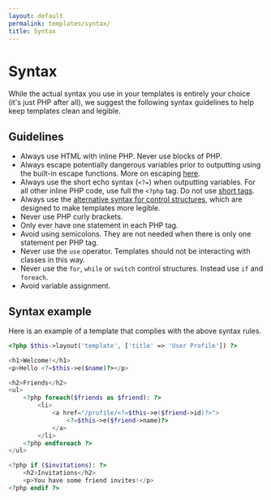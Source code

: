 ```yaml
---
layout: default
permalink: templates/syntax/
title: Syntax
---
```


Syntax
======

While the actual syntax you use in your templates is entirely your choice (it's just PHP after all), we suggest the following syntax guidelines to help keep templates clean and legible.

## Guidelines

- Always use HTML with inline PHP. Never use blocks of PHP.
- Always escape potentially dangerous variables prior to outputting using the built-in escape functions. More on escaping [here](/extensions/escape/).
- Always use the short echo syntax (`<?=`) when outputting variables. For all other inline PHP code, use full the `<?php` tag. Do not use [short tags](http://us3.php.net/manual/en/ini.core.php#ini.short-open-tag).
- Always use the [alternative syntax for control structures](http://php.net/manual/en/control-structures.alternative-syntax.php), which are designed to make templates more legible.
- Never use PHP curly brackets.
- Only ever have one statement in each PHP tag.
- Avoid using semicolons. They are not needed when there is only one statement per PHP tag.
- Never use the `use` operator. Templates should not be interacting with classes in this way.
- Never use the `for`, `while` or `switch` control structures. Instead use `if` and `foreach`.
- Avoid variable assignment.

## Syntax example

Here is an example of a template that complies with the above syntax rules.

~~~ php
<?php $this->layout('template', ['title' => 'User Profile']) ?>

<h1>Welcome!</h1>
<p>Hello <?=$this->e($name)?></p>

<h2>Friends</h2>
<ul>
    <?php foreach($friends as $friend): ?>
        <li>
            <a href="/profile/<?=$this->e($friend->id)?>">
                <?=$this->e($friend->name)?>
            </a>
        </li>
    <?php endforeach ?>
</ul>

<?php if ($invitations): ?>
    <h2>Invitations</h2>
    <p>You have some friend invites!</p>
<?php endif ?>
~~~